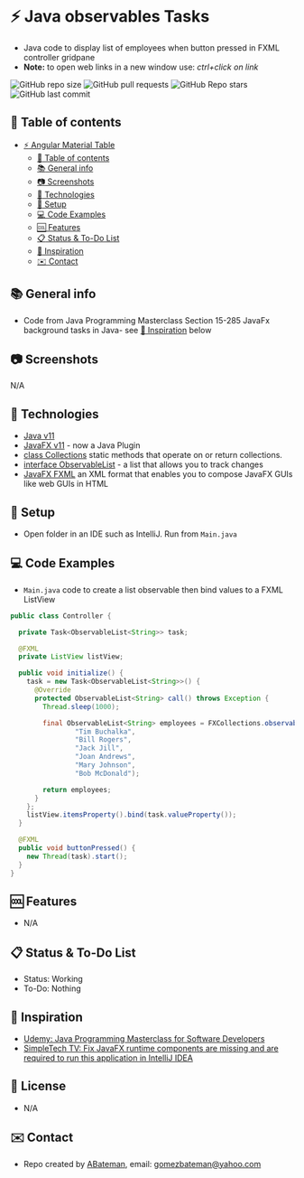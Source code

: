 # :zap: Java observables Tasks
 
* Java code to display list of employees when button pressed in FXML controller gridpane 
* **Note:** to open web links in a new window use: _ctrl+click on link_

![GitHub repo size](https://img.shields.io/github/repo-size/AndrewJBateman/javafx-observables-tasks?style=plastic)
![GitHub pull requests](https://img.shields.io/github/issues-pr/AndrewJBateman/javafx-observables-tasks?style=plastic)
![GitHub Repo stars](https://img.shields.io/github/stars/AndrewJBateman/javafx-observables-tasks?style=plastic)
![GitHub last commit](https://img.shields.io/github/last-commit/AndrewJBateman/javafx-observables-tasks?style=plastic)

## :page_facing_up: Table of contents

* [:zap: Angular Material Table](#zap-angular-material-table)
  * [:page_facing_up: Table of contents](#page_facing_up-table-of-contents)
  * [:books: General info](#books-general-info)
  * [:camera: Screenshots](#camera-screenshots)
  * [:signal_strength: Technologies](#signal_strength-technologies)
  * [:floppy_disk: Setup](#floppy_disk-setup)
  * [:computer: Code Examples](#computer-code-examples)
  * [:cool: Features](#cool-features)
  * [:clipboard: Status & To-Do List](#clipboard-status--to-do-list)
  * [:clap: Inspiration](#clap-inspiration)
  * [:envelope: Contact](#envelope-contact)

## :books: General info

* Code from Java Programming Masterclass Section 15-285 JavaFx background tasks in Java- see [:clap: Inspiration](#clap-inspiration) below

## :camera: Screenshots

N/A

## :signal_strength: Technologies

* [Java v11](https://www.java.com/en/)
* [JavaFX v11](https://www.jetbrains.com/help/idea/javafx.html#create-project) - now a Java Plugin
* [class Collections](https://docs.oracle.com/en/java/javase/11/docs/api/java.base/java/util/Collections.html) static methods that operate on or return collections.
* [interface ObservableList](https://docs.oracle.com/javase/10/docs/api/javafx/collections/ObservableList.html) - a list that allows you to track changes
* [JavaFX FXML](http://tutorials.jenkov.com/javafx/fxml.html) an XML format that enables you to compose JavaFX GUIs like web GUIs in HTML

## :floppy_disk: Setup

* Open folder in an IDE such as IntelliJ. Run  from `Main.java`

## :computer: Code Examples

* `Main.java` code to create a list observable then bind values to a FXML ListView

```java
public class Controller {

  private Task<ObservableList<String>> task;

  @FXML
  private ListView listView;

  public void initialize() {
    task = new Task<ObservableList<String>>() {
      @Override
      protected ObservableList<String> call() throws Exception {
        Thread.sleep(1000);

        final ObservableList<String> employees = FXCollections.observableArrayList(
                "Tim Buchalka",
                "Bill Rogers",
                "Jack Jill",
                "Joan Andrews",
                "Mary Johnson",
                "Bob McDonald");

        return employees;
      }
    };
    listView.itemsProperty().bind(task.valueProperty());
  }

  @FXML
  public void buttonPressed() {
    new Thread(task).start();
  }
}
```

## :cool: Features

* N/A

## :clipboard: Status & To-Do List

* Status: Working
* To-Do: Nothing

## :clap: Inspiration

* [Udemy: Java Programming Masterclass for Software Developers](https://www.udemy.com/course/java-the-complete-java-developer-course/learn/lecture/3561816#overview)
* [SimpleTech TV: Fix JavaFX runtime components are missing and are required to run this application in IntelliJ IDEA](https://www.youtube.com/watch?v=pqbyQRACEgk)

## :file_folder: License

* N/A

## :envelope: Contact

* Repo created by [ABateman](https://www.andrewbateman.org), email: gomezbateman@yahoo.com
